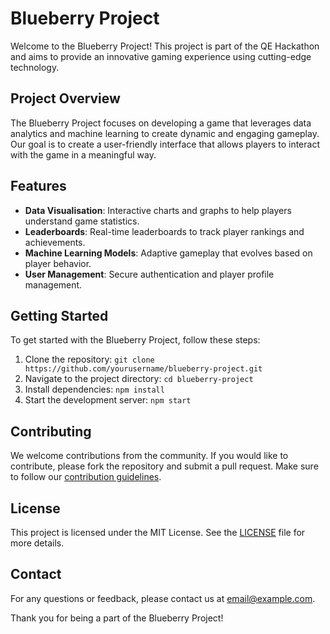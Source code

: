# Blueberry Project

Welcome to the Blueberry Project! This project is part of the QE Hackathon and aims to provide an innovative gaming experience using cutting-edge technology.

## Project Overview

The Blueberry Project focuses on developing a game that leverages data analytics and machine learning to create dynamic and engaging gameplay. Our goal is to create a user-friendly interface that allows players to interact with the game in a meaningful way.

## Features

- **Data Visualisation**: Interactive charts and graphs to help players understand game statistics.
- **Leaderboards**: Real-time leaderboards to track player rankings and achievements.
- **Machine Learning Models**: Adaptive gameplay that evolves based on player behavior.
- **User Management**: Secure authentication and player profile management.

## Getting Started

To get started with the Blueberry Project, follow these steps:

1. Clone the repository: `git clone https://github.com/yourusername/blueberry-project.git`
2. Navigate to the project directory: `cd blueberry-project`
3. Install dependencies: `npm install`
4. Start the development server: `npm start`

## Contributing

We welcome contributions from the community. If you would like to contribute, please fork the repository and submit a pull request. Make sure to follow our [contribution guidelines](CONTRIBUTING.md).

## License

This project is licensed under the MIT License. See the [LICENSE](LICENSE) file for more details.

## Contact

For any questions or feedback, please contact us at [email@example.com](mailto:email@example.com).

Thank you for being a part of the Blueberry Project!

